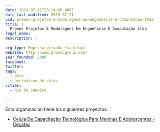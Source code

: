 ```yaml
---
date: 2019-07-21T23:14:06.000Z
date_last_modified: 2019-07-21
uid: promec-projetos-e-modelagens-em-engenharia-e-computacão-ltda
title: |
  Promec Projetos E Modelagens Em Engenharia E Computação Ltda
legal_name: 
description: |
  
org_type: Empresa privada (startup)
website: http://www.promecgroup.com/
year_founded: 2009
facebook: 
twitter: 
tags:
  - otro
  - periodismo-de-datos
cities: 
  - Río de Janeiro

---
```


Esta organización tiene los siguientes proyectos:

- [Celula De Capacitação Tecnológica Para Meninas E Adolescentes - Cecatec](/proyectos/celula-de-capacitacão-tecnologica-para-meninas-e-adolescentes-cecatec)
